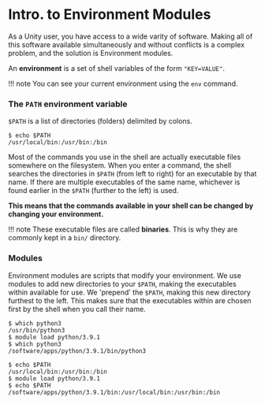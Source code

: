 # Intro. to Environment Modules #

As a Unity user, you have access to a wide varity of software. Making all of this software available simultaneously and without conflicts is a complex problem, and the solution is Environment modules.

An **environment** is a set of shell variables of the form `"KEY=VALUE"`.

!!! note
    You can see your current environment using the <red>`env`</red> command.

### The `PATH` environment variable ###
`$PATH` is a list of directories (folders) delimited by colons.
```
$ echo $PATH
/usr/local/bin:/usr/bin:/bin
```
Most of the commands you use in the shell are actually executable files somewhere on the filesystem. When you enter a command, the shell searches the directories in `$PATH` (from left to right) for an executable by that name. If there are multiple executables of the same name, whichever is found earlier in the `$PATH` (further to the left) is used.

**This means that the commands available in your shell can be changed by changing your environment.**

!!! note
    These executable files are called **binaries**. This is why they are commonly kept in a `bin/` directory.


### Modules ###
Environment modules are scripts that modify your environment. We use modules to add new directories to your `$PATH`, making the executables within available for use. We 'prepend' the `$PATH`, making this new directory furthest to the left. This makes sure that the executables within are chosen first by the shell when you call their name.

```
$ which python3
/usr/bin/python3
$ module load python/3.9.1
$ which python3
/software/apps/python/3.9.1/bin/python3
```
```
$ echo $PATH
/usr/local/bin:/usr/bin:/bin
$ module load python/3.9.1
$ echo $PATH
/software/apps/python/3.9.1/bin:/usr/local/bin:/usr/bin:/bin
```

